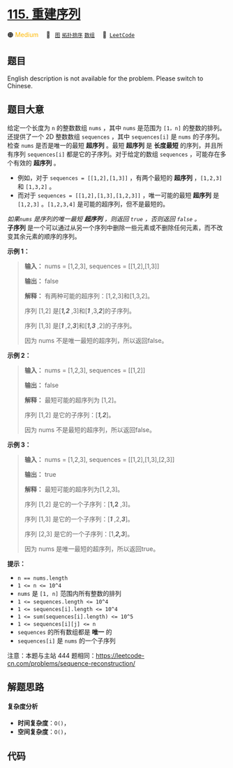 # [115. 重建序列](https://leetcode.cn/problems/ur2n8P)

🟠 <font color=#ffb800>Medium</font>&emsp; 🔖&ensp; [`图`](/tag/graph.md) [`拓扑排序`](/tag/topological-sort.md) [`数组`](/tag/array.md)&emsp; 🔗&ensp;[`LeetCode`](https://leetcode.cn/problems/ur2n8P)

## 题目

English description is not available for the problem. Please switch to
Chinese.


## 题目大意

给定一个长度为 `n` 的整数数组 `nums` ，其中 `nums` 是范围为 `[1，n]` 的整数的排列。还提供了一个 2D 整数数组
`sequences` ，其中 `sequences[i]` 是 `nums` 的子序列。  
检查 `nums` 是否是唯一的最短 **超序列** 。最短 **超序列** 是 **长度最短** 的序列，并且所有序列 `sequences[i]`
都是它的子序列。对于给定的数组 `sequences` ，可能存在多个有效的 **超序列** 。

  * 例如，对于 `sequences = [[1,2],[1,3]]` ，有两个最短的 **超序列** ，`[1,2,3]` 和 `[1,3,2]` 。
  * 而对于 `sequences = [[1,2],[1,3],[1,2,3]]` ，唯一可能的最短 **超序列** 是 `[1,2,3]` 。`[1,2,3,4]` 是可能的超序列，但不是最短的。

_如果`nums` 是序列的唯一最短 **超序列** ，则返回 `true` ，否则返回 `false` 。_  
**子序列** 是一个可以通过从另一个序列中删除一些元素或不删除任何元素，而不改变其余元素的顺序的序列。



**示例 1：**

> 
> 
> 
> 
> 
> **输入：** nums = [1,2,3], sequences = [[1,2],[1,3]]
> 
> **输出：** false
> 
> **解释：** 有两种可能的超序列：[1,2,3]和[1,3,2]。
> 
> 序列 [1,2] 是[_**1,2**_ ,3]和[_**1**_ ,3,_**2**_]的子序列。
> 
> 序列 [1,3] 是[_**1**_ ,2,_**3**_]和[_**1,3**_ ,2]的子序列。
> 
> 因为 nums 不是唯一最短的超序列，所以返回false。
> 
> 

**示例 2：**

> 
> 
> 
> 
> 
> **输入：** nums = [1,2,3], sequences = [[1,2]]
> 
> **输出：** false
> 
> **解释：** 最短可能的超序列为 [1,2]。
> 
> 序列 [1,2] 是它的子序列：[_**1,2**_]。
> 
> 因为 nums 不是最短的超序列，所以返回false。
> 
> 

**示例 3：**

> 
> 
> 
> 
> 
> **输入：** nums = [1,2,3], sequences = [[1,2],[1,3],[2,3]]
> 
> **输出：** true
> 
> **解释：** 最短可能的超序列为[1,2,3]。
> 
> 序列 [1,2] 是它的一个子序列：[**1,2** ,3]。
> 
> 序列 [1,3] 是它的一个子序列：[_**1**_ ,2,_**3**_]。
> 
> 序列 [2,3] 是它的一个子序列：[1,_**2,3**_]。
> 
> 因为 nums 是唯一最短的超序列，所以返回true。



**提示：**

  * `n == nums.length`
  * `1 <= n <= 10^4`
  * `nums` 是 `[1, n]` 范围内所有整数的排列
  * `1 <= sequences.length <= 10^4`
  * `1 <= sequences[i].length <= 10^4`
  * `1 <= sum(sequences[i].length) <= 10^5`
  * `1 <= sequences[i][j] <= n`
  * `sequences` 的所有数组都是 **唯一** 的
  * `sequences[i]` 是 `nums` 的一个子序列



注意：本题与主站 444 题相同：<https://leetcode-cn.com/problems/sequence-reconstruction/>


## 解题思路

#### 复杂度分析

- **时间复杂度**：`O()`，
- **空间复杂度**：`O()`，

## 代码

```javascript

```